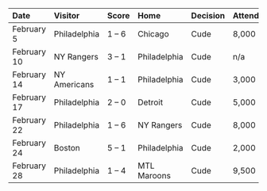 | Date        | Visitor      | Score   | Home         | Decision   | Attendance   | Record   |   Points |
|:------------|:-------------|:--------|:-------------|:-----------|:-------------|:---------|---------:|
| February 5  | Philadelphia | 1 – 6   | Chicago      | Cude       | 8,000        | 2–27–2   |        6 |
| February 10 | NY Rangers   | 3 – 1   | Philadelphia | Cude       | n/a          | 2–28–2   |        6 |
| February 14 | NY Americans | 1 – 1   | Philadelphia | Cude       | 3,000        | 2–28–3   |        7 |
| February 17 | Philadelphia | 2 – 0   | Detroit      | Cude       | 5,000        | 3–28–3   |        9 |
| February 22 | Philadelphia | 1 – 6   | NY Rangers   | Cude       | 8,000        | 3–29–3   |        9 |
| February 24 | Boston       | 5 – 1   | Philadelphia | Cude       | 2,000        | 3–30–3   |        9 |
| February 28 | Philadelphia | 1 – 4   | MTL Maroons  | Cude       | 9,500        | 3–31–3   |        9 |